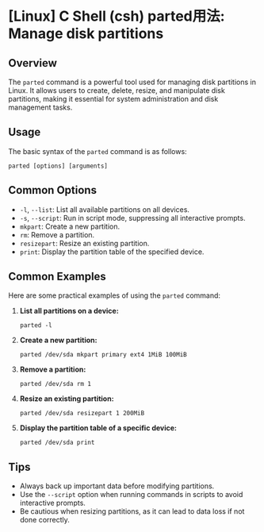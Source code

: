 # [Linux] C Shell (csh) parted用法: Manage disk partitions

## Overview
The `parted` command is a powerful tool used for managing disk partitions in Linux. It allows users to create, delete, resize, and manipulate disk partitions, making it essential for system administration and disk management tasks.

## Usage
The basic syntax of the `parted` command is as follows:

```shell
parted [options] [arguments]
```

## Common Options
- `-l`, `--list`: List all available partitions on all devices.
- `-s`, `--script`: Run in script mode, suppressing all interactive prompts.
- `mkpart`: Create a new partition.
- `rm`: Remove a partition.
- `resizepart`: Resize an existing partition.
- `print`: Display the partition table of the specified device.

## Common Examples
Here are some practical examples of using the `parted` command:

1. **List all partitions on a device:**
   ```shell
   parted -l
   ```

2. **Create a new partition:**
   ```shell
   parted /dev/sda mkpart primary ext4 1MiB 100MiB
   ```

3. **Remove a partition:**
   ```shell
   parted /dev/sda rm 1
   ```

4. **Resize an existing partition:**
   ```shell
   parted /dev/sda resizepart 1 200MiB
   ```

5. **Display the partition table of a specific device:**
   ```shell
   parted /dev/sda print
   ```

## Tips
- Always back up important data before modifying partitions.
- Use the `--script` option when running commands in scripts to avoid interactive prompts.
- Be cautious when resizing partitions, as it can lead to data loss if not done correctly.